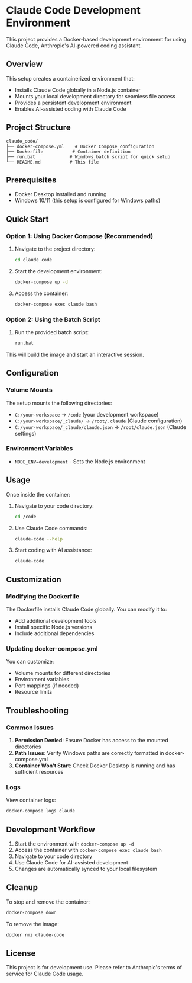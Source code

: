 # Claude Code Development Environment

This project provides a Docker-based development environment for using Claude Code, Anthropic's AI-powered coding assistant.

## Overview

This setup creates a containerized environment that:
- Installs Claude Code globally in a Node.js container
- Mounts your local development directory for seamless file access
- Provides a persistent development environment
- Enables AI-assisted coding with Claude Code

## Project Structure

```
claude_code/
├── docker-compose.yml    # Docker Compose configuration
├── Dockerfile           # Container definition
├── run.bat             # Windows batch script for quick setup
└── README.md           # This file
```

## Prerequisites

- Docker Desktop installed and running
- Windows 10/11 (this setup is configured for Windows paths)

## Quick Start

### Option 1: Using Docker Compose (Recommended)

1. Navigate to the project directory:
   ```bash
   cd claude_code
   ```

2. Start the development environment:
   ```bash
   docker-compose up -d
   ```

3. Access the container:
   ```bash
   docker-compose exec claude bash
   ```

### Option 2: Using the Batch Script

1. Run the provided batch script:
   ```bash
   run.bat
   ```

This will build the image and start an interactive session.

## Configuration

### Volume Mounts

The setup mounts the following directories:
- `C:/your-workspace` → `/code` (your development workspace)
- `C:/your-workspace/_claude/` → `/root/.claude` (Claude configuration)
- `C:/your-workspace/_claude/claude.json` → `/root/claude.json` (Claude settings)

### Environment Variables

- `NODE_ENV=development` - Sets the Node.js environment

## Usage

Once inside the container:

1. Navigate to your code directory:
   ```bash
   cd /code
   ```

2. Use Claude Code commands:
   ```bash
   claude-code --help
   ```

3. Start coding with AI assistance:
   ```bash
   claude-code
   ```

## Customization

### Modifying the Dockerfile

The Dockerfile installs Claude Code globally. You can modify it to:
- Add additional development tools
- Install specific Node.js versions
- Include additional dependencies

### Updating docker-compose.yml

You can customize:
- Volume mounts for different directories
- Environment variables
- Port mappings (if needed)
- Resource limits

## Troubleshooting

### Common Issues

1. **Permission Denied**: Ensure Docker has access to the mounted directories
2. **Path Issues**: Verify Windows paths are correctly formatted in docker-compose.yml
3. **Container Won't Start**: Check Docker Desktop is running and has sufficient resources

### Logs

View container logs:
```bash
docker-compose logs claude
```

## Development Workflow

1. Start the environment with `docker-compose up -d`
2. Access the container with `docker-compose exec claude bash`
3. Navigate to your code directory
4. Use Claude Code for AI-assisted development
5. Changes are automatically synced to your local filesystem

## Cleanup

To stop and remove the container:
```bash
docker-compose down
```

To remove the image:
```bash
docker rmi claude-code
```

## License

This project is for development use. Please refer to Anthropic's terms of service for Claude Code usage. 